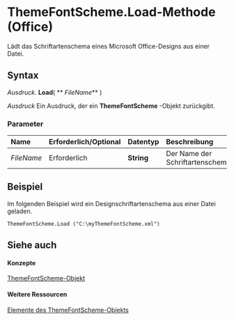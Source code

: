 
# ThemeFontScheme.Load-Methode (Office)

Lädt das Schriftartenschema eines Microsoft Office-Designs aus einer Datei.


## Syntax

 _Ausdruck_. **Load**( ** _FileName_** )

 _Ausdruck_ Ein Ausdruck, der ein **ThemeFontScheme** -Objekt zurückgibt.


### Parameter



|**Name**|**Erforderlich/Optional**|**Datentyp**|**Beschreibung**|
|:-----|:-----|:-----|:-----|
| _FileName_|Erforderlich|**String**|Der Name der Schriftartenschemadatei.|

## Beispiel

Im folgenden Beispiel wird ein Designschriftartenschema aus einer Datei geladen.


```
ThemeFontScheme.Load ("C:\myThemeFontScheme.xml")
```


## Siehe auch


#### Konzepte


[ThemeFontScheme-Objekt](566b3a6f-16c9-8ba0-6f40-5bc96ec2dcbf.md)
#### Weitere Ressourcen


[Elemente des ThemeFontScheme-Objekts](http://msdn.microsoft.com/library/47a1e519-0bf8-363b-3270-6080580da137%28Office.15%29.aspx)